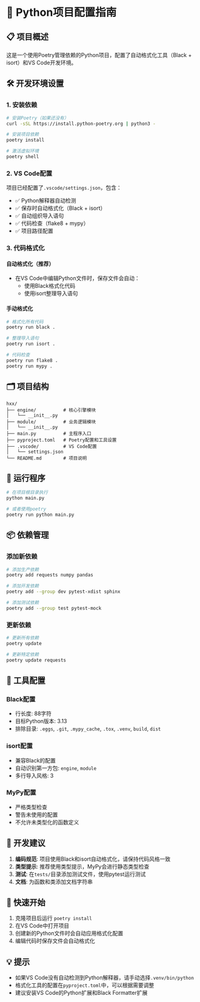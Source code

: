 # 🚀 Python项目配置指南

## 📋 项目概述

这是一个使用Poetry管理依赖的Python项目，配置了自动格式化工具（Black + isort）和VS Code开发环境。

## 🛠️ 开发环境设置

### 1. 安装依赖

```bash
# 安装Poetry（如果还没有）
curl -sSL https://install.python-poetry.org | python3 -

# 安装项目依赖
poetry install

# 激活虚拟环境
poetry shell
```

### 2. VS Code配置

项目已经配置了`.vscode/settings.json`，包含：
- ✅ Python解释器自动检测
- ✅ 保存时自动格式化（Black + isort）
- ✅ 自动组织导入语句
- ✅ 代码检查（flake8 + mypy）
- ✅ 项目路径配置

### 3. 代码格式化

#### 自动格式化（推荐）
- 在VS Code中编辑Python文件时，保存文件会自动：
  - 使用Black格式化代码
  - 使用isort整理导入语句

#### 手动格式化
```bash
# 格式化所有代码
poetry run black .

# 整理导入语句
poetry run isort .

# 代码检查
poetry run flake8 .
poetry run mypy .
```

## 🗂️ 项目结构

```
hxx/
├── engine/          # 核心引擎模块
│   └── __init__.py
├── module/          # 业务逻辑模块
│   └── __init__.py
├── main.py          # 主程序入口
├── pyproject.toml   # Poetry配置和工具设置
├── .vscode/         # VS Code配置
│   └── settings.json
└── README.md        # 项目说明
```

## 🎯 运行程序

```bash
# 在项目根目录执行
python main.py

# 或者使用poetry
poetry run python main.py
```

## 📦 依赖管理

### 添加新依赖

```bash
# 添加生产依赖
poetry add requests numpy pandas

# 添加开发依赖
poetry add --group dev pytest-xdist sphinx

# 添加测试依赖
poetry add --group test pytest-mock
```

### 更新依赖

```bash
# 更新所有依赖
poetry update

# 更新特定依赖
poetry update requests
```

## 🔧 工具配置

### Black配置
- 行长度: 88字符
- 目标Python版本: 3.13
- 排除目录: `.eggs`, `.git`, `.mypy_cache`, `.tox`, `.venv`, `build`, `dist`

### isort配置
- 兼容Black的配置
- 自动识别第一方包: `engine`, `module`
- 多行导入风格: 3

### MyPy配置
- 严格类型检查
- 警告未使用的配置
- 不允许未类型化的函数定义

## 📝 开发建议

1. **编码规范**: 项目使用Black和isort自动格式化，请保持代码风格一致
2. **类型提示**: 推荐使用类型提示，MyPy会进行静态类型检查
3. **测试**: 在`tests/`目录添加测试文件，使用pytest运行测试
4. **文档**: 为函数和类添加文档字符串

## 🚀 快速开始

1. 克隆项目后运行 `poetry install`
2. 在VS Code中打开项目
3. 创建新的Python文件时会自动应用格式化配置
4. 编辑代码时保存文件会自动格式化

## 💡 提示

- 如果VS Code没有自动检测到Python解释器，请手动选择`.venv/bin/python`
- 格式化工具的配置在`pyproject.toml`中，可以根据需要调整
- 建议安装VS Code的Python扩展和Black Formatter扩展

